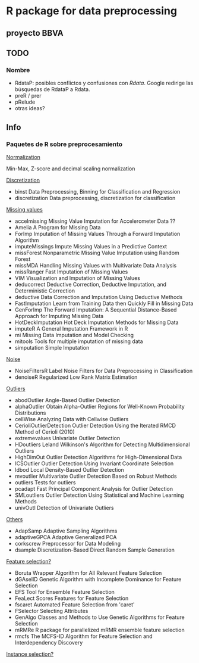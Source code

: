 # R package for data preprocessing
## proyecto BBVA

## TODO

### Nombre

* RdataP: posibles conflictos y confusiones con *Rdata*. Google redirige las búsquedas de RdataP a Rdata.
* preR / prer
* pRelude
* otras ideas?

## Info

### Paquetes de R sobre preprocesamiento

<u>Normalization</u>

Min-Max, Z-score and decimal scaling normalization

<u>Discretization</u>
* binst	Data Preprocessing, Binning for Classification and Regression
* discretization	Data preprocessing, discretization for classification


<u>Missing values</u>
* accelmissing	Missing Value Imputation for Accelerometer Data ??
* Amelia	A Program for Missing Data
* ForImp	Imputation of Missing Values Through a Forward Imputation Algorithm
* imputeMissings	Impute Missing Values in a Predictive Context
* missForest	Nonparametric Missing Value Imputation using Random Forest
* missMDA	Handling Missing Values with Multivariate Data Analysis
* missRanger	Fast Imputation of Missing Values
* VIM	Visualization and Imputation of Missing Values
* deducorrect	Deductive Correction, Deductive Imputation, and Deterministic Correction
* deductive	Data Correction and Imputation Using Deductive Methods
* FastImputation	Learn from Training Data then Quickly Fill in Missing Data
* GenForImp	The Forward Imputation: A Sequential Distance-Based Approach for Imputing Missing Data
* HotDeckImputation	Hot Deck Imputation Methods for Missing Data
* imputeR	A General Imputation Framework in R
* mi	Missing Data Imputation and Model Checking
* mitools	Tools for multiple imputation of missing data
* simputation	Simple Imputation


<u>Noise</u>
* NoiseFiltersR	Label Noise Filters for Data Preprocessing in Classification
* denoiseR	Regularized Low Rank Matrix Estimation


<u>Outliers</u>
* abodOutlier	Angle-Based Outlier Detection
* alphaOutlier	Obtain Alpha-Outlier Regions for Well-Known Probability Distributions
* cellWise	Analyzing Data with Cellwise Outliers
* CerioliOutlierDetection	Outlier Detection Using the Iterated RMCD Method of Cerioli (2010)
* extremevalues	Univariate Outlier Detection
* HDoutliers	Leland Wilkinson's Algorithm for Detecting Multidimensional Outliers
* HighDimOut	Outlier Detection Algorithms for High-Dimensional Data
* ICSOutlier	Outlier Detection Using Invariant Coordinate Selection
* ldbod	Local Density-Based Outlier Detection
* mvoutlier	Multivariate Outlier Detection Based on Robust Methods
* outliers	Tests for outliers
* pcadapt	Fast Principal Component Analysis for Outlier Detection
* SMLoutliers	Outlier Detection Using Statistical and Machine Learning Methods
* univOutl	Detection of Univariate Outliers

<u>Others</u>
* AdapSamp	Adaptive Sampling Algorithms
* adaptiveGPCA	Adaptive Generalized PCA
* corkscrew	Preprocessor for Data Modeling
* dsample	Discretization-Based Direct Random Sample Generation

<u>Feature selection?</u>
* Boruta	Wrapper Algorithm for All Relevant Feature Selection
* dGAselID	Genetic Algorithm with Incomplete Dominance for Feature Selection
* EFS	Tool for Ensemble Feature Selection
* FeaLect	Scores Features for Feature Selection
* fscaret	Automated Feature Selection from 'caret'
* FSelector	Selecting Attributes
* GenAlgo	Classes and Methods to Use Genetic Algorithms for Feature Selection
* mRMRe	R package for parallelized mRMR ensemble feature selection
* rmcfs	The MCFS-ID Algorithm for Feature Selection and Interdependency Discovery

<u>Instance selection?</u>
